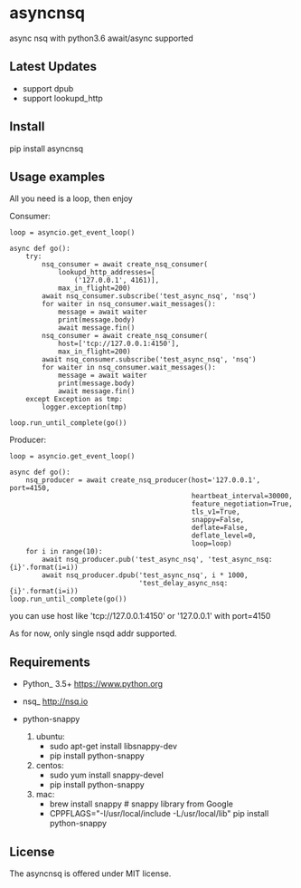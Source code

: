 asyncnsq
=========================
async nsq with python3.6 await/async supported

Latest Updates
--------------

* support dpub 
* support lookupd_http


Install
-------------

pip install asyncnsq

Usage examples
--------------

All you need is a loop, then enjoy

Consumer:

    loop = asyncio.get_event_loop()

    async def go():
        try:
            nsq_consumer = await create_nsq_consumer(
                lookupd_http_addresses=[
                    ('127.0.0.1', 4161)],
                max_in_flight=200)
            await nsq_consumer.subscribe('test_async_nsq', 'nsq')
            for waiter in nsq_consumer.wait_messages():
                message = await waiter
                print(message.body)
                await message.fin()
            nsq_consumer = await create_nsq_consumer(
                host=['tcp://127.0.0.1:4150'],
                max_in_flight=200)
            await nsq_consumer.subscribe('test_async_nsq', 'nsq')
            for waiter in nsq_consumer.wait_messages():
                message = await waiter
                print(message.body)
                await message.fin()
        except Exception as tmp:
            logger.exception(tmp)

    loop.run_until_complete(go())

Producer:

    loop = asyncio.get_event_loop()

    async def go():
        nsq_producer = await create_nsq_producer(host='127.0.0.1', port=4150,
                                                 heartbeat_interval=30000,
                                                 feature_negotiation=True,
                                                 tls_v1=True,
                                                 snappy=False,
                                                 deflate=False,
                                                 deflate_level=0,
                                                 loop=loop)
        for i in range(10):
            await nsq_producer.pub('test_async_nsq', 'test_async_nsq:{i}'.format(i=i))
            await nsq_producer.dpub('test_async_nsq', i * 1000,
                                    'test_delay_async_nsq:{i}'.format(i=i))
    loop.run_until_complete(go())

you can use host like 'tcp://127.0.0.1:4150' or '127.0.0.1' with port=4150

As for now, only single nsqd addr supported.

Requirements
------------

* Python_ 3.5+  https://www.python.org
* nsq_  http://nsq.io

* python-snappy
    1. ubuntu:
        - sudo apt-get install libsnappy-dev
        - pip install python-snappy
    2. centos:
        - sudo yum install snappy-devel
        - pip install python-snappy
    3. mac:
        - brew install snappy # snappy library from Google
        - CPPFLAGS="-I/usr/local/include -L/usr/local/lib" pip install python-snappy

License
-------

The asyncnsq is offered under MIT license.
